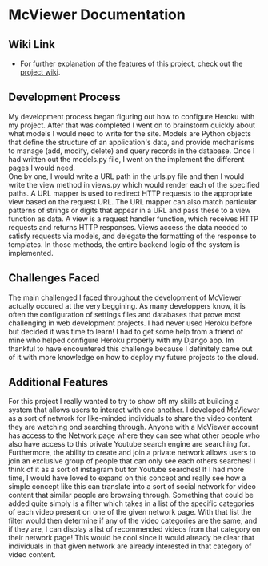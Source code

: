 # McViewer Documentation

## Wiki Link

* For further explanation of the features of this project, check out the [project wiki](https://github.com/chadspector/McViewer/wiki). 

## Development Process

My development process began figuring out how to configure Heroku with my project. After that was completed I went on to brainstorm quickly about what models I would need to write for the site. Models are Python objects that define the structure of an application's data, and provide mechanisms to manage (add, modify, delete) and query records in the database. Once I had written out the models.py file, I went on the implement the different pages I would need.  
One by one, I would write a URL path in the urls.py file and then I would write the view method in views.py which would render each of the specified paths. A URL mapper is used to redirect HTTP requests to the appropriate view based on the request URL. The URL mapper can also match particular patterns of strings or digits that appear in a URL and pass these to a view function as data. A view is a request handler function, which receives HTTP requests and returns HTTP responses. Views access the data needed to satisfy requests via models, and delegate the formatting of the response to templates. In those methods, the entire backend logic of the system is implemented.

## Challenges Faced

The main challenged I faced throughout the development of McViewer actually occured at the very beggining. As many developpers know, it is often the configuration of settings files and databases that prove most challenging in web development projects. I had never used Heroku before but decided it was time to learn! I had to get some help from a friend of mine who helped configure Heroku properly with my Django app. Im thankful to have encountered this challenge because I definitely came out of it with more knowledge on how to deploy my future projects to the cloud. 

## Additional Features

For this project I really wanted to try to show off my skills at building a system that allows users to interact with one another. I developed McViewer as a sort of network for like-minded individuals to share the video content they are watching ond searching through. Anyone with a McViewer account has access to the Network page where they can see what other people who also have access to this private Youtube search engine are searching for. Furthermore, the ability to create and join a private network allows users to join an exclusive group of people that can only see each others searches! I think of it as a sort of instagram but for Youtube searches! If I had more time, I would have loved to expand on this concept and really see how a simple concept like this can translate into a sort of social network for video content that similar people are browsing through. Something that could be added quite simply is a filter which takes in a list of the specific categories of each video present on one of the given network page. With that list the filter would then determine if any of the video categories are the same, and if they are, I can display a list of recommended videos from that category on their network page! This would be cool since it would already be clear that individuals in that given network are already interested in that category of video content.  
